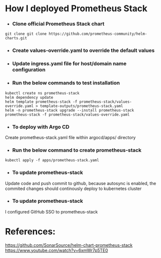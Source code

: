 # How I deployed Prometheus Stack

* ### Clone official Prometheus Stack chart
```
git clone git clone https://github.com/prometheus-community/helm-charts.git
```

* ### Create values-override.yaml to override the default values

* ### Update ingress.yaml file for host/domain name configuration

* ### Run the below commands to test installation
```
kubectl create ns prometheus-stack
helm dependency update
helm template prometheus-stack -f prometheus-stack/values-override.yaml > template-outputs/prometheus-stack.yaml 
helm -n prometheus-stack upgrade --install prometheus-stack prometheus-stack -f prometheus-stack/values-override.yaml
```

* ### To deploy with Argo CD 
Create prometheus-stack.yaml file within argocd/apps/ directory

* ### Run the below command to create prometheus-stack 
```
kubectl apply -f apps/prometheus-stack.yaml
```

* ### To update prometheus-stack
Update code and push commit to github, because autosync is enabled, the commited changes should continously deploy to kubernetes cluster

* ### To update prometheus-stack
I configured GitHub SSO to prometheus-stack

# References:
https://github.com/SonarSource/helm-chart-prometheus-stack
https://www.youtube.com/watch?v=6xmWr7p5TE0
